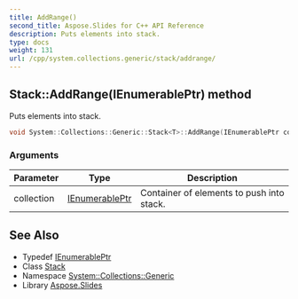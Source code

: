```yaml
---
title: AddRange()
second_title: Aspose.Slides for C++ API Reference
description: Puts elements into stack.
type: docs
weight: 131
url: /cpp/system.collections.generic/stack/addrange/
---
```

## Stack::AddRange(IEnumerablePtr) method


Puts elements into stack.

```cpp
void System::Collections::Generic::Stack<T>::AddRange(IEnumerablePtr collection)
```


### Arguments

| Parameter | Type | Description |
| --- | --- | --- |
| collection | [IEnumerablePtr](../ienumerableptr/) | Container of elements to push into stack. |

## See Also

* Typedef [IEnumerablePtr](./ienumerableptr/)
* Class [Stack](./)
* Namespace [System::Collections::Generic](../)
* Library [Aspose.Slides](../../)